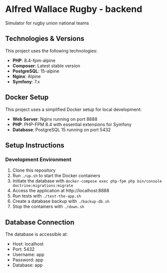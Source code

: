 # Alfred Wallace Rugby - backend

Simulator for rugby union national teams

## Technologies & Versions

This project uses the following technologies:

- **PHP**: 8.4-fpm-alpine
- **Composer**: Latest stable version
- **PostgreSQL**: 15-alpine
- **Nginx**: Alpine
- **Symfony**: 7.x

## Docker Setup

This project uses a simplified Docker setup for local development:

- **Web Server**: Nginx running on port 8888
- **PHP**: PHP-FPM 8.4 with essential extensions for Symfony
- **Database**: PostgreSQL 15 running on port 5432

## Setup Instructions

### Development Environment

1. Clone this repository
2. Run `./up.sh` to start the Docker containers
3. Initiate the database with `docker-compose exec php-fpm php bin/console doctrine:migrations:migrate`
4. Access the application at http://localhost:8888
5. Run tests with `./test-the-app.sh`
6. Create a database backup with `./backup-db.sh`
7. Stop the containers with `./down.sh`

## Database Connection

The database is accessible at:
- Host: localhost
- Port: 5432
- Username: app
- Password: app
- Database: app
